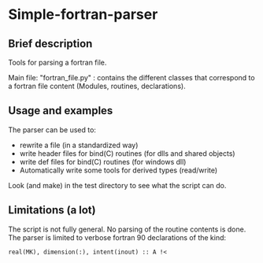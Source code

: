 # Simple-fortran-parser

## Brief description
Tools for parsing a fortran file.

Main file: "fortran_file.py" : contains the different classes that correspond to a fortran file content (Modules, routines, declarations).


## Usage and examples
The parser can be used to:
- rewrite a file (in a standardized way)
- write header files for bind(C) routines (for  dlls and shared objects)
- write def    files for bind(C) routines (for windows dll)
- Automatically write some tools for derived types (read/write)

Look (and make) in the test directory to see what the script can do.


## Limitations (a lot) 
The script is not fully general. No parsing of the routine contents is done.
The parser is limited to verbose fortran 90 declarations of the kind:
    
    real(MK), dimension(:), intent(inout) :: A !<







